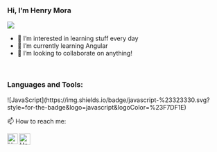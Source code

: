 ### Hi, I’m Henry Mora

<img src="https://github.com/TheDudeThatCode/TheDudeThatCode/blob/master/Assets/gandalf_parrot.gif"/>

- 🔭 I’m interested in learning stuff every day
- 🌱 I’m currently learning Angular
- 👯 I’m looking to collaborate on anything!

<br/>

<h3 align="left">Languages and Tools:</h3>
![JavaScript](https://img.shields.io/badge/javascript-%23323330.svg?style=for-the-badge&logo=javascript&logoColor=%23F7DF1E)


📫 How to reach me:


  <a href="https://www.linkedin.com/in/henrymora">
    <img align="left" alt="Henry Mora | Linkedin" width="24px" src="https://github.com/TheDudeThatCode/TheDudeThatCode/blob/master/Assets/Linkedin.svg" />
  </a>
  <a href="mailto:ggblitz2530@gmail">
    <img align="left" alt="Henry Mora | Gmail" width="26px" src="https://github.com/TheDudeThatCode/TheDudeThatCode/blob/master/Assets/Gmail.svg" />
  </a>
